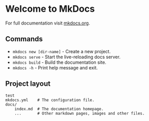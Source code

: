 # Welcome to MkDocs

For full documentation visit [mkdocs.org](https://www.mkdocs.org).

## Commands

* `mkdocs new [dir-name]` - Create a new project.
* `mkdocs serve` - Start the live-reloading docs server.
* `mkdocs build` - Build the documentation site.
* `mkdocs -h` - Print help message and exit.

## Project layout

	test
    mkdocs.yml    # The configuration file.
    docs/
        index.md  # The documentation homepage.
        ...       # Other markdown pages, images and other files.
